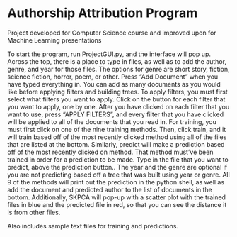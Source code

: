 # Authorship Attribution Program
Project developed for Computer Science course and improved upon for Machine Learning presentations

To start the program, run ProjectGUI.py, and the interface will pop up. Across the top, there is a place to type in files, as well as to add the author, genre, and year for those files. The options for genre are short story, fiction, science fiction, horror, poem, or other. Press “Add Document” when you have typed everything in. You can add as many documents as you would like before applying filters and building trees. 
	To apply filters, you must first select what filters you want to apply. Click on the button for each filter that you want to apply, one by one. After you have clicked on each filter that you want to use, press “APPLY FILTERS”, and every filter that you have clicked will be applied to all of the documents that you read in.
	For training, you must first click on one of the nine training methods. Then, click train, and it will train based off of the most recently clicked method using all of the files that are listed at the bottom. Similarly, predict will make a prediction based off of the most recently clicked on method. That method must’ve been trained in order for a prediction to be made. Type in the file that you want to predict, above the prediction button.. The year and the genre are optional if you are not predicting based off a tree that was built using year or genre. All 9 of the methods will print out the prediction in the python shell, as well as add the document and predicted author to the list of documents in the bottom. Additionally, SKPCA will pop-up with a scatter plot with the trained files in blue and the predicted file in red, so that you can see the distance it is from other files.

Also includes sample text files for training and predictions.

